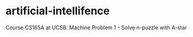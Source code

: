 artificial-intellifence
=======================

Course CS165A at UCSB. Machine Problem 1 - Solve n-puzzle with A-star
